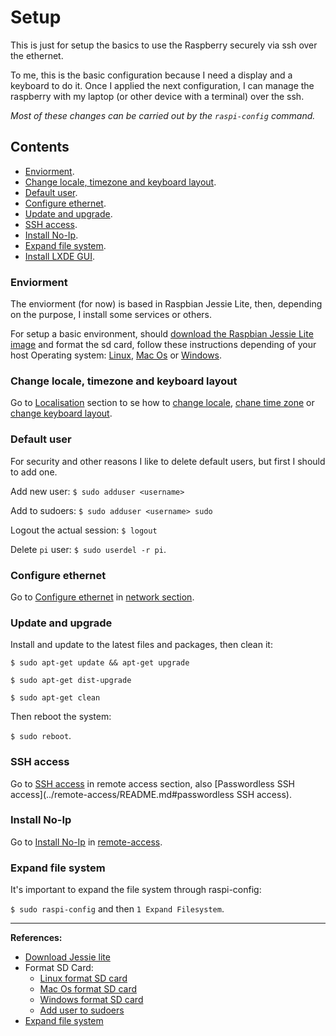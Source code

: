 # Setup 

This is just for setup the basics to use the Raspberry securely via ssh over the ethernet. 

To me, this is the basic configuration because I need a display and a keyboard to do it. 
Once I applied the next configuration, I can manage the raspberry with my laptop (or other device with a terminal) over the ssh.

*Most of these changes can be carried out by the `raspi-config` command.*

## Contents

- [Enviorment](#enviorment).
- [Change locale, timezone and keyboard layout](#change-locale-timezone-and-keyboard-layout).
- [Default user](#default-user).
- [Configure ethernet](#configure-ethernet).
- [Update and upgrade](#update-and-upgrade).
- [SSH access](#ssh-access).
- [Install No-Ip](#install-no-ip).
- [Expand file system](#expand-file-system).
- [Install LXDE GUI](#install-display-server).


### Enviorment

The enviorment (for now) is based in Raspbian Jessie Lite, then, depending on the purpose, I install some services or others.

For setup a basic environment, should [download the Raspbian Jessie Lite image][Download Jessie Lite] and format the sd card, follow these instructions depending of your host Operating system: [Linux][Linux format SD card], [Mac Os][Mac Os format SD card] or [Windows][Windows format SD card].


### Change locale, timezone and keyboard layout

Go to [Localisation](../localisation/README.md) section to se how to [change locale](../localisation/README.md#change-locale), [chane time zone](../localisation/README.md#change-time-zone) or [change keyboard layout](../localisation/README.md#change-keyboard-layout).


### Default user
For security and other reasons I like to delete default users, but first I should to add one.

Add new user:
`$ sudo adduser <username>`

Add to sudoers:
`$ sudo adduser <username> sudo`

Logout the actual session:
`$ logout`

Delete `pi` user:
`$ sudo userdel -r pi`.


### Configure ethernet

Go to [Configure ethernet](../network/README.md#configure-ethernet) in [network section](../network/README.md).

### Update and upgrade

Install and update to the latest files and packages, then clean it:

```
$ sudo apt-get update && apt-get upgrade

$ sudo apt-get dist-upgrade

$ sudo apt-get clean
```

Then reboot the system:

`$ sudo reboot`.


### SSH access

Go to [SSH access](../remote-access/README.md/#ssh-access) in remote access section, also [Passwordless SSH access](../remote-access/README.md#passwordless SSH access).


### Install No-Ip

Go to [Install No-Ip](../remote-access/README.md#install-no-ip) in [remote-access](../remote-access/README.md).

### Expand file system

It's important to expand the file system through raspi-config:

`$ sudo raspi-config` and then `1 Expand Filesystem`.


- - - 

**References:**

- [Download Jessie lite][Download Jessie lite]
- Format SD Card:
	- [Linux format SD card][Linux format SD card]
	- [Mac Os format SD card][Mac Os format SD card]
	- [Windows format SD card][Windows format SD card]
	- [Add user to sudoers][Add user to sudoers]
- [Expand file system][Expand]

[Download Jessie lite]: https://www.raspberrypi.org/downloads/raspbian/

[Linux format SD card]: https://www.raspberrypi.org/documentation/installation/installing-images/linux.md
    
[Mac Os format SD card]: https://www.raspberrypi.org/documentation/installation/installing-images/mac.md

[Windows format SD card]: https://www.raspberrypi.org/documentation/installation/installing-images/windows.md

[Add user to sudoers]: http://askubuntu.com/questions/7477/how-can-i-add-a-new-user-as-sudoer-using-the-command-line

[Expand]: https://www.raspberrypi.org/documentation/configuration/raspi-config.md